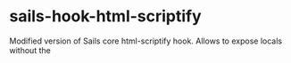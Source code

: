 # sails-hook-html-scriptify
Modified version of Sails core html-scriptify hook. Allows to expose locals without the <script> tags

Use-case: To expose locals without the script tag, you might want to do this if you will be rendering your locals in a separate view, with 'Content-Type: application/javascript' mime-type. 
